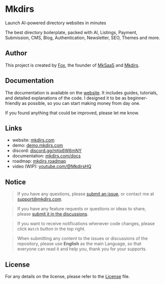 # Mkdirs

Launch AI-powered directory websites in minutes

The best directory boilerplate, packed with AI, Listings, Payment, Submission, CMS, Blog, Authentication, Newsletter, SEO, Themes and more.

## Author

This project is created by [Fox](https://x.com/indie_maker_fox), the founder of [MkSaaS](https://mksaas.com) and [Mkdirs](https://mkdirs.com).

## Documentation

The documentation is available on the [website](https://docs.mkdirs.com). It includes guides, tutorials, and detailed explanations of the code. I designed it to be as beginner-friendly as possible, so you can start making money from day one.

If you found anything that could be improved, please let me know.

## Links

- website: [mkdirs.com](https://mkdirs.com)
- demo: [demo.mkdirs.com](https://demo.mkdirs.com)
- discord: [discord.gg/mtjx6W6mNY](https://discord.gg/mtjx6W6mNY)
- documentation: [mkdirs.com/docs](https://docs.mkdirs.com)
- roadmap: [mkdirs roadmap](https://github.com/MkdirsHQ/mkdirs-template/issues/10)
- video (WIP): [youtube.com/@MkdirsHQ](https://www.youtube.com/@MkdirsHQ) 

## Notice

> If you have any questions, please [submit an issue](https://github.com/MkdirsHQ/mkdirs-template/issues/new), or contact me at [support@mkdirs.com](mailto:support@mkdirs.com).

> If you have any feature requests or questions or ideas to share, please [submit it in the discussions](https://github.com/MkdirsHQ/mkdirs-template/discussions).

> If you want to receive notifications whenever code changes, please click `Watch` button in the top right.

> When submitting any content to the  issues or discussions of the repository, please use **English** as the main Language, so that everyone can read it and help you, thank you for your supports.

## License

For any details on the license, please refer to the [License](LICENSE) file.
